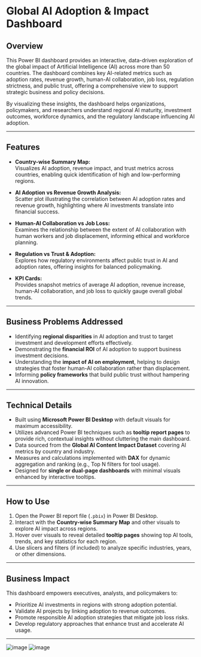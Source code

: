 # Global AI Adoption & Impact Dashboard

## Overview

This Power BI dashboard provides an interactive, data-driven exploration of the global impact of Artificial Intelligence (AI) across more than 50 countries. The dashboard combines key AI-related metrics such as adoption rates, revenue growth, human-AI collaboration, job loss, regulation strictness, and public trust, offering a comprehensive view to support strategic business and policy decisions.

By visualizing these insights, the dashboard helps organizations, policymakers, and researchers understand regional AI maturity, investment outcomes, workforce dynamics, and the regulatory landscape influencing AI adoption.

---

## Features

- **Country-wise Summary Map:**  
  Visualizes AI adoption, revenue impact, and trust metrics across countries, enabling quick identification of high and low-performing regions.

- **AI Adoption vs Revenue Growth Analysis:**  
  Scatter plot illustrating the correlation between AI adoption rates and revenue growth, highlighting where AI investments translate into financial success.

- **Human-AI Collaboration vs Job Loss:**  
  Examines the relationship between the extent of AI collaboration with human workers and job displacement, informing ethical and workforce planning.

- **Regulation vs Trust & Adoption:**  
  Explores how regulatory environments affect public trust in AI and adoption rates, offering insights for balanced policymaking.

- **KPI Cards:**  
  Provides snapshot metrics of average AI adoption, revenue increase, human-AI collaboration, and job loss to quickly gauge overall global trends.

---

## Business Problems Addressed

- Identifying **regional disparities** in AI adoption and trust to target investment and development efforts effectively.
- Demonstrating the **financial ROI** of AI adoption to support business investment decisions.
- Understanding the **impact of AI on employment**, helping to design strategies that foster human-AI collaboration rather than displacement.
- Informing **policy frameworks** that build public trust without hampering AI innovation.

---

## Technical Details

- Built using **Microsoft Power BI Desktop** with default visuals for maximum accessibility.
- Utilizes advanced Power BI techniques such as **tooltip report pages** to provide rich, contextual insights without cluttering the main dashboard.
- Data sourced from the **Global AI Content Impact Dataset** covering AI metrics by country and industry.
- Measures and calculations implemented with **DAX** for dynamic aggregation and ranking (e.g., Top N filters for tool usage).
- Designed for **single or dual-page dashboards** with minimal visuals enhanced by interactive tooltips.

---

## How to Use

1. Open the Power BI report file (`.pbix`) in Power BI Desktop.
2. Interact with the **Country-wise Summary Map** and other visuals to explore AI impact across regions.
3. Hover over visuals to reveal detailed **tooltip pages** showing top AI tools, trends, and key statistics for each region.
4. Use slicers and filters (if included) to analyze specific industries, years, or other dimensions.

---

## Business Impact

This dashboard empowers executives, analysts, and policymakers to:

- Prioritize AI investments in regions with strong adoption potential.
- Validate AI projects by linking adoption to revenue outcomes.
- Promote responsible AI adoption strategies that mitigate job loss risks.
- Develop regulatory approaches that enhance trust and accelerate AI usage.

---

![image](https://github.com/user-attachments/assets/0328fe7a-2936-4969-a3c4-b8efa275344e)
![image](https://github.com/user-attachments/assets/fa807af0-38fc-4ce9-a1b7-22df8e7f3e28)



